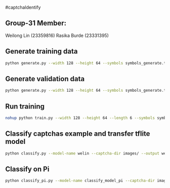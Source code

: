 #captchaIdentify

## Group-31 Member: 
Weilong Lin (23359816) 
Rasika Burde (23331395)

## Generate training data

```bash
python generate.py --width 128 --height 64 --symbols symbols_generate.txt --count 160000 --output-dir training_data

```

## Generate validation data

```bash
python generate.py --width 128 --height 64 --symbols symbols_generate.txt --count 16000 --output-dir validation_data

```

## Run training

```bash
nohup python train.py --width 128 --height 64 --length 6 --symbols symbols_train_classfy.txt --batch-size 32 --epochs 5 --output-model-name welin --train-dataset training_data --validate-dataset validation_data  > output.log 2>&1 &

```

## Classify captchas example and transfer tflite model

```bash
python classify.py --model-name welin --captcha-dir images/ --output welin.csv --symbols symbols_train_classfy.txt

```

## Classify on Pi

```bash
python classify_pi.py --model-name classify_model_pi --captcha-dir images-captcha/ --output welin_re_pi.csv --symbols symbols-pi.txt

```